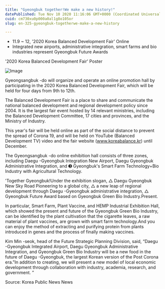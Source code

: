 ```yaml
---
title: "Gyeongbuk together!We make a new history!"
datePublished: Tue Nov 10 2020 11:16:06 GMT+0000 (Coordinated Universal Time)
cuid: cm730xu0p000a0al1g8o105or
slug: en-325-gyeongbuk-togetherwe-make-a-new-history

---
```



- 11.9 ~ 12, '2020 Korea Balanced Development Fair' Online
- Integrated new airports, administrative integration, smart farms and bio industries represent Gyeongbuk Future Awards

'2020 Korea Balanced Development Fair' Poster

![Image](https://cdn.hashnode.com/res/hashnode/image/upload/v1739432061981/5eb612fc-f8d4-4b86-85e0-8725910215fb.jpeg)

Gyeongsangbuk -do will organize and operate an online promotion hall by participating in the 2020 Korea Balanced Development Fair, which will be held for four days from 9th to 12th.

The Balanced Development Fair is a place to share and communicate the national balanced development and regional development policy since 2004. It is the largest fair event hosted by 14 relevant ministries, including the Balanced Development Committee, 17 cities and provinces, and the Ministry of Industry.

This year's fair will be held online as part of the social distance to prevent the spread of Corona 19, and will be held on YouTube (Balanced Development TV) video and the fair website (www.koreabalance.kr) until December.

The Gyeongsangbuk -do online exhibition hall consists of three zones, including Daegu -Gyeongbuk Integration New Airport, Daegu Gyeongbuk Administrative Integration, and ➌ Gyeongbuk's Smart Farm Technology+Bio Industry with Agricultural Technology.

'Together Gyeongbuk!Under the exhibition slogan, △ Daegu Gyeongbuk New Sky Road Pioneering to a global city, △ a new leap of regional development through Daegu -Gyeongbuk administrative integration, △ Gyeongbuk Future Award based on Gyeongbuk Green Bio Industry.Present.

In particular, Smart Farm, Plant Vaccine, and HEMP Industrial Exhibition Hall, which showed the present and future of the Gyeongbuk Green Bio Industry, can be identified by the plant cultivation that the cigarette leaves, a raw material of plant vaccines, are grown with smart farm technology.And you can enjoy the method of extracting and purifying protein from plants introduced in genes and the process of finally making vaccines.

Kim Min -seok, head of the Future Strategic Planning Division, said, “Daegu -Gyeongbuk Integrated Airport, Daegu Gyeongbuk Administrative Integration, and Gyeongbuk Green Bio Industry will be a new food in the future of Daegu -Gyeongbuk, the largest Korean version of the Post Corona era.”In addition to creating, we will present a new model of local economic development through collaboration with industry, academia, research, and government. ”

Source: Korea Public News News
